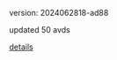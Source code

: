 version: 2024062818-ad88

updated 50 avds

[details](https://github.com/0x74f917491bfa7ebfa379/ali_avd_db/blob/master/change_log/2024/06/28/18/ad88.txt)